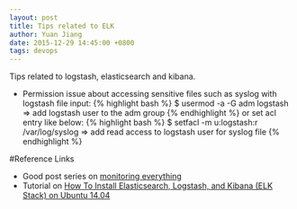 ```yaml
---
layout: post
title: Tips related to ELK
author: Yuan Jiang
date: 2015-12-29 14:45:00 +0800
tags: devops
---
```


Tips related to logstash, elasticsearch and kibana.

- Permission issue about accessing sensitive files such as syslog with logstash file input:
{% highlight bash %}
$ usermod -a -G adm logstash
=> add logstash user to the adm group
{% endhighlight %}
or set acl entry like below:
{% highlight bash %}
$ setfacl -m u:logstash:r /var/log/syslog
=> add read access to logstash user for syslog file
{% endhighlight %}


#Reference Links  
- Good post series on [monitoring everything](https://ianunruh.com/2014/05/monitor-everything.html)  
- Tutorial on [How To Install Elasticsearch, Logstash, and Kibana (ELK Stack) on Ubuntu 14.04](https://www.digitalocean.com/community/tutorials/how-to-install-elasticsearch-logstash-and-kibana-elk-stack-on-ubuntu-14-04)
